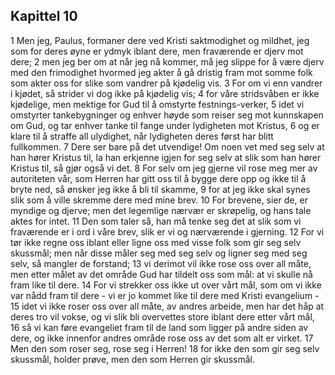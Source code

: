 ## Kapittel 10

1 Men jeg, Paulus, formaner dere ved Kristi saktmodighet og mildhet, jeg som for deres øyne er ydmyk iblant dere, men fraværende er djerv mot dere;
2 men jeg ber om at når jeg nå kommer, må jeg slippe for å være djerv med den frimodighet hvormed jeg akter å gå dristig fram mot somme folk som akter oss for slike som vandrer på kjødelig vis.
3 For om vi enn vandrer i kjødet, så strider vi dog ikke på kjødelig vis;
4 for våre stridsvåben er ikke kjødelige, men mektige for Gud til å omstyrte festnings-verker,
5 idet vi omstyrter tankebygninger og enhver høyde som reiser seg mot kunnskapen om Gud, og tar enhver tanke til fange under lydigheten mot Kristus,
6 og er klare til å straffe all ulydighet, når lydigheten deres først har blitt fullkommen.
7 Dere ser bare på det utvendige! Om noen vet med seg selv at han hører Kristus til, la han erkjenne igjen for seg selv at slik som han hører Kristus til, så gjør også vi det.
8 For selv om jeg gjerne vil rose meg mer av autoriteten vår, som Herren har gitt oss til å bygge dere opp og ikke til å bryte ned, så ønsker jeg ikke å bli til skamme,
9 for at jeg ikke skal synes slik som å ville skremme dere med mine brev.
10 For brevene, sier de, er myndige og djerve; men det legemlige nærvær er skrøpelig, og hans tale aktes for intet.
11 Den som taler så, han må tenke seg det at slik som vi fraværende er i ord i våre brev, slik er vi og nærværende i gjerning.
12 For vi tør ikke regne oss iblant eller ligne oss med visse folk som gir seg selv skussmål; men når disse måler seg med seg selv og ligner seg med seg selv, så mangler de forstand;
13 vi derimot vil ikke rose oss over all måte, men etter målet av det område Gud har tildelt oss som mål: at vi skulle nå fram like til dere.
14 For vi strekker oss ikke ut over vårt mål, som om vi ikke var nådd fram til dere - vi er jo kommet like til dere med Kristi evangelium -
15 idet vi ikke roser oss over all måte, av andres arbeide, men har det håp at deres tro vil vokse, og vi slik bli overvettes store iblant dere etter vårt mål,
16 så vi kan føre evangeliet fram til de land som ligger på andre siden av dere, og ikke innenfor andres område rose oss av det som alt er virket.
17 Men den som roser seg, rose seg i Herren!
18 for ikke den som gir seg selv skussmål, holder prøve, men den som Herren gir skussmål.
